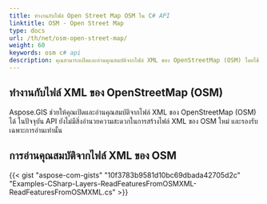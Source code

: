 ```yaml
---
title: ทำงานกับไฟล์ Open Street Map OSM ใน C# API
linktitle: OSM - Open Street Map
type: docs
url: /th/net/osm-open-street-map/
weight: 60
keywords: osm c# api
description: คุณสามารถเปิดและอ่านคุณสมบัติจากไฟล์ XML ของ OpenStreetMap (OSM) โดยใช้ GIS C# Library หรือ API ในปัจจุบัน API ยังไม่มีสิ่งอำนวยความสะดวกในการสร้างไฟล์ XML ของ OSM ใหม่ และรองรับเฉพาะการอ่านเท่านั้น
---
```


## **ทำงานกับไฟล์ XML ของ OpenStreetMap (OSM)**
Aspose.GIS ช่วยให้คุณเปิดและอ่านคุณสมบัติจากไฟล์ XML ของ OpenStreetMap (OSM) ได้ ในปัจจุบัน API ยังไม่มีสิ่งอำนวยความสะดวกในการสร้างไฟล์ XML ของ OSM ใหม่ และรองรับเฉพาะการอ่านเท่านั้น
## **การอ่านคุณสมบัติจากไฟล์ XML ของ OSM**
{{< gist "aspose-com-gists" "10f3783b9581d10bc69dbada42705d2c" "Examples-CSharp-Layers-ReadFeaturesFromOSMXML-ReadFeaturesFromOSMXML.cs" >}}
